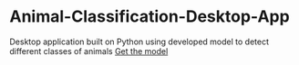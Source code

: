 # Animal-Classification-Desktop-App
Desktop application built on Python using developed model to detect different classes of animals
[Get the model](https://www.kaggle.com/models/vitaliyblackhole/classify-animals)
